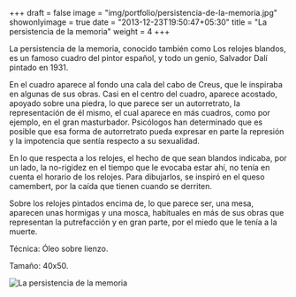 +++
draft = false
image = "img/portfolio/persistencia-de-la-memoria.jpg"
showonlyimage = true
date = "2013-12-23T19:50:47+05:30"
title = "La persistencia de la memoria"
weight = 4
+++

La persistencia de la memoria, conocido también como Los relojes blandos, es un famoso cuadro del pintor español, y todo un genio, Salvador Dalí pintado en 1931.
<!--more-->

En el cuadro aparece al fondo una cala del cabo de Creus, que le inspiraba en algunas de sus obras. Casi en el centro del cuadro, aparece acostado, apoyado sobre una piedra, lo que parece ser un autorretrato, la representación de él mismo, el cual aparece en más cuadros, como por ejemplo, en el gran masturbador. Psicólogos han determinado que es posible que esa forma de autorretrato pueda expresar en parte la represión y la impotencia que sentía respecto a su sexualidad.

En lo que respecta a los relojes, el hecho de que sean blandos indicaba, por un lado, la no-rigidez en el tiempo que le evocaba estar ahí, no tenía en cuenta el horario de los relojes. Para dibujarlos, se inspiró en el queso camembert, por la caída que tienen cuando se derriten.

Sobre los relojes pintados encima de, lo que parece ser, una mesa, aparecen unas hormigas y una mosca, habituales en más de sus obras que representan la putrefacción y en gran parte, por el miedo que le tenía a la muerte.

Técnica: Óleo sobre lienzo.

Tamaño: 40x50.

![La persistencia de la memoria](/img/portfolio/persistencia-de-la-memoria.jpg)

